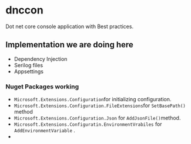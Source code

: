 # dnccon

Dot net core console application with Best practices.

## Implementation we are doing here

- Dependency Injection
- Serilog files
- Appsettings

### Nuget Packages working

- `Microsoft.Extensions.Configuration`for initializing configuration.
- `Microsoft.Extensions.Configuration.FileExtensions`for `SetBasePath()` method
- `Microsoft.Extensions.Configuration.Json` for `AddJsonFile()`method.
- `Microsoft.Extensions.Configuratin.EnvironmentVrabiles` for `AddEnvironmentVariable` .
-

